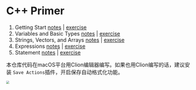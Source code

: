 # C++ Primer

1. Getting Start  [notes](./chapter_1/note.md) | [exercise](./chapter_1/exercise.md)
2. Variables and Basic Types  [notes](./chapter_2/note.md) | [exercise](./chapter_2/exercise.md)
3. Strings, Vectors, and Arrays  [notes](./chapter_3/note.md) | [exercise](./chapter_3/exercise.md)
4. Expressions  [notes](./chapter_4/note.md) | [exercise](./chapter_4/exercise.md)
5. Statement  [notes](./chapter_5/note.md) | [exercise](./chapter_5/exercise.md)

本仓库代码在macOS平台用Clion编辑器编写。如果也用Clion编写的话，建议安装 `Save Actions`插件，开启保存自动格式化功能。

<img src="https://cdn.jsdelivr.net/gh/CarberryChai/oss@master/image/8lGODA-Yl0nIQ.png" style="zoom:50%;" />


